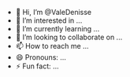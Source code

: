 - 👋 Hi, I’m @ValeDenisse
- 👀 I’m interested in ...
- 🌱 I’m currently learning ...
- 💞️ I’m looking to collaborate on ...
- 📫 How to reach me ...
- 😄 Pronouns: ...
- ⚡ Fun fact: ...

<!---
ValeDenisse/ValeDenisse is a ✨ special ✨ repository because its `README.md` (this file) appears on your GitHub profile.
You can click the Preview link to take a look at your changes.
--->
